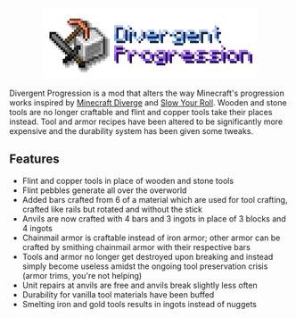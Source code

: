 <center>
    <img src="banner.png" alt="Divergent Progression banner"/>
</center>

Divergent Progression is a mod that alters the way Minecraft's progression works inspired by [Minecraft Diverge](https://github.com/BlueStaggo/MCDiverge) and [Slow Your Roll](https://modrinth.com/mod/slow-your-roll/). Wooden and stone tools are no longer craftable and flint and copper tools take their places instead. Tool and armor recipes have been altered to be significantly more expensive and the durability system has been given some tweaks.

## Features
- Flint and copper tools in place of wooden and stone tools
- Flint pebbles generate all over the overworld
- Added bars crafted from 6 of a material which are used for tool crafting, crafted like rails but rotated and without the stick
- Anvils are now crafted with 4 bars and 3 ingots in place of 3 blocks and 4 ingots
- Chainmail armor is craftable instead of iron armor; other armor can be crafted by smithing chainmail armor with their respective bars
- Tools and armor no longer get destroyed upon breaking and instead simply become useless amidst the ongoing tool preservation crisis (armor trims, you're not helping)
- Unit repairs at anvils are free and anvils break slightly less often
- Durability for vanilla tool materials have been buffed
- Smelting iron and gold tools results in ingots instead of nuggets